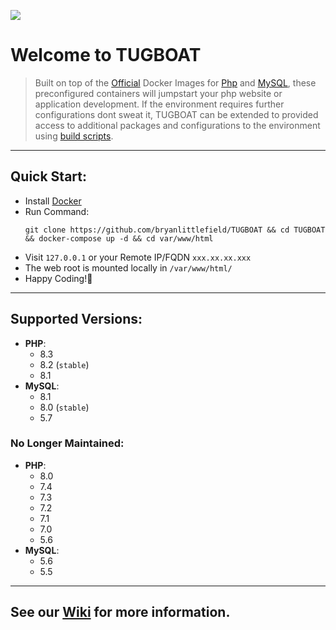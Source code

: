 ![](https://p19.f3.n0.cdn.getcloudapp.com/items/NQuvEepO/68747470733a2f2f636c2e6c792f3038335a31723358323331462f646f776e6c6f61642f496d616765253230323031372d30352d32332532306174253230322e31362e3035253230414d2e706e67.png?v=c6b67635a93a2309b8e90953c1466713)

# Welcome to TUGBOAT

> Built on top of the [Official](https://docs.docker.com/docker-hub/official_images/) Docker Images for [Php](https://hub.docker.com/_/php) and [MySQL](https://hub.docker.com/_/mysql), these preconfigured containers will jumpstart your php website or application development. If the environment requires further configurations dont sweat it, TUGBOAT can be extended to provided access to additional packages and configurations to the environment using [build scripts](https://github.com/bryanlittlefield/TUGBOAT/wiki/Running-Scripts-in-the-Web-Container-on-Build).  

- - - -

##  Quick Start:
- Install [Docker](https://docs.docker.com/engine/installation/)
- Run Command: 
  ```
  git clone https://github.com/bryanlittlefield/TUGBOAT && cd TUGBOAT && docker-compose up -d && cd var/www/html
  ```
- Visit `127.0.0.1` or your Remote IP/FQDN `xxx.xx.xx.xxx`
- The web root is mounted locally in `/var/www/html/`
- Happy Coding!:beers:


- - - -

##  Supported Versions:

- **PHP**:
  - 8.3
  - 8.2 (`stable`)
  - 8.1
- **MySQL**:
  - 8.1
  - 8.0 (`stable`)
  - 5.7

###  No Longer Maintained:

- **PHP**:
  - 8.0
  - 7.4
  - 7.3
  - 7.2
  - 7.1
  - 7.0
  - 5.6
- **MySQL**:
  - 5.6
  - 5.5
- - - -

## See our [Wiki](https://github.com/bryanlittlefield/TUGBOAT/wiki) for more information.
